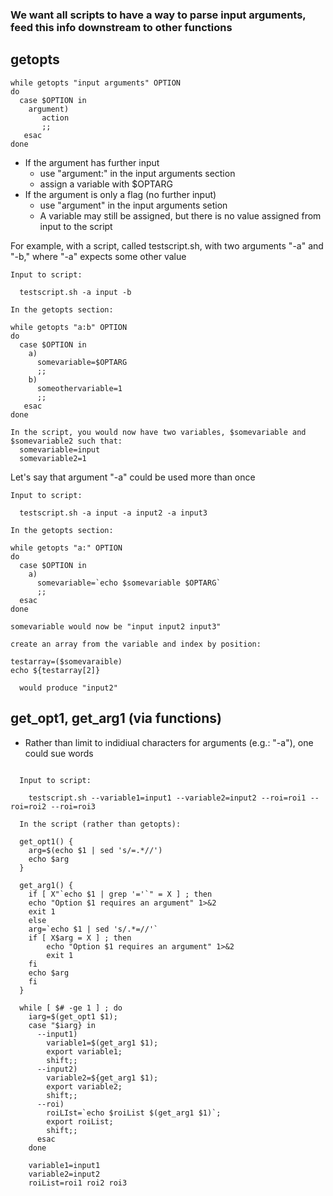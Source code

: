 ### We want all scripts to have a way to parse input arguments, feed this info downstream to other functions  
  ## getopts  
  
  ```
  while getopts "input arguments" OPTION  
  do 
    case $OPTION in  
      argument)  
         action  
         ;;  
     esac  
  done  
  ```
  
  * If the argument has further input  
    * use "argument:" in the input arguments section  
    * assign a variable with $OPTARG  
  * If the argument is only a flag (no further input)  
    * use "argument" in the input arguments setion  
    * A variable may still be assigned, but there is no value assigned from input to the script  
   
  For example, with a script, called testscript.sh, with two arguments "-a" and "-b," where "-a" expects some other value  
  
  ```
  Input to script:
  
    testscript.sh -a input -b  
    
  In the getopts section:
  
  while getopts "a:b" OPTION  
  do  
    case $OPTION in  
      a)  
        somevariable=$OPTARG    
        ;;  
      b)
        someothervariable=1
        ;; 
     esac  
  done 
  
  In the script, you would now have two variables, $somevariable and $somevariable2 such that:  
    somevariable=input  
    somevariable2=1  
 ```
  
  Let's say that argument "-a" could be used more than once  
  
  ```  
  Input to script:
  
    testscript.sh -a input -a input2 -a input3  
    
  In the getopts section:
  
  while getopts "a:" OPTION  
  do  
    case $OPTION in 
      a)  
        somevariable=`echo $somevariable $OPTARG`
        ;;  
    esac  
  done  
  
  somevariable would now be "input input2 input3"  
  
  create an array from the variable and index by position:
  
  testarray=($somevaraible)  
  echo ${testarray[2]}
  
    would produce "input2"  
 ```
  
  ## get_opt1, get_arg1 (via functions)  
  
  * Rather than limit to indidiual characters for arguments (e.g.: "-a"), one could sue words  
  
```

  Input to script:
  
    testscript.sh --variable1=input1 --variable2=input2 --roi=roi1 --roi=roi2 --roi=roi3
    
  In the script (rather than getopts):    
  
  get_opt1() {
    arg=$(echo $1 | sed 's/=.*//')
    echo $arg
  }  
  
  get_arg1() {
    if [ X"`echo $1 | grep '='`" = X ] ; then
	echo "Option $1 requires an argument" 1>&2
	exit 1
    else
	arg=`echo $1 | sed 's/.*=//'`
	if [ X$arg = X ] ; then
	    echo "Option $1 requires an argument" 1>&2
	    exit 1
	fi
	echo $arg
    fi
  }  
  
  while [ $# -ge 1 ] ; do  
    iarg=$(get_opt1 $1);  
    case "$iarg} in  
      --input1)  
        variable1=$(get_arg1 $1);  
        export variable1; 
        shift;;  
      --input2)  
        variable2=${get_arg1 $1);
        export variable2;  
        shift;;  
      --roi)  
        roiLIst=`echo $roiList $(get_arg1 $1)`;  
        export roiList;
        shift;;       
      esac  
    done  
    
    variable1=input1  
    variable2=input2  
    roiList=roi1 roi2 roi3
``` 

